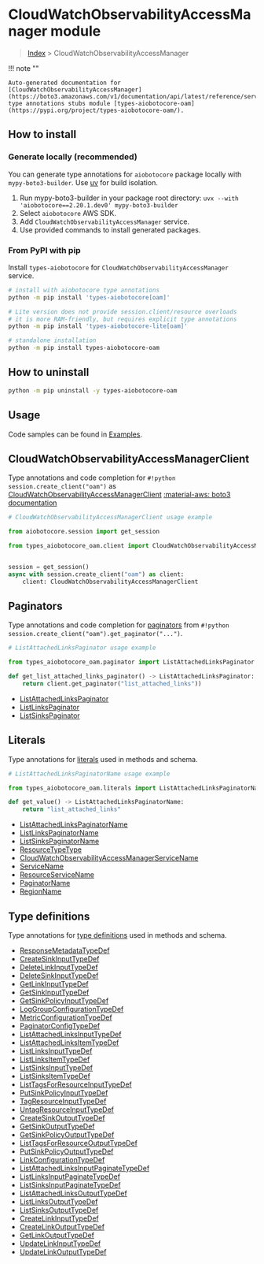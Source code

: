 # CloudWatchObservabilityAccessManager module

> [Index](../README.md) > CloudWatchObservabilityAccessManager


!!! note ""

    Auto-generated documentation for [CloudWatchObservabilityAccessManager](https://boto3.amazonaws.com/v1/documentation/api/latest/reference/services/oam.html#cloudwatchobservabilityaccessmanager)
    type annotations stubs module [types-aiobotocore-oam](https://pypi.org/project/types-aiobotocore-oam/).

## How to install

### Generate locally (recommended)

You can generate type annotations for `aiobotocore` package locally with `mypy-boto3-builder`.
Use [uv](https://docs.astral.sh/uv/getting-started/installation/) for build isolation.

1. Run mypy-boto3-builder in your package root directory: `uvx --with 'aiobotocore==2.20.1.dev0' mypy-boto3-builder`
1. Select `aiobotocore` AWS SDK.
1. Add `CloudWatchObservabilityAccessManager` service.
1. Use provided commands to install generated packages.



### From PyPI with pip

Install `types-aiobotocore` for `CloudWatchObservabilityAccessManager` service.

```bash
# install with aiobotocore type annotations
python -m pip install 'types-aiobotocore[oam]'

# Lite version does not provide session.client/resource overloads
# it is more RAM-friendly, but requires explicit type annotations
python -m pip install 'types-aiobotocore-lite[oam]'

# standalone installation
python -m pip install types-aiobotocore-oam
```



## How to uninstall

```bash
python -m pip uninstall -y types-aiobotocore-oam
```

## Usage

Code samples can be found in [Examples](./usage.md).

## CloudWatchObservabilityAccessManagerClient

Type annotations and code completion for  `#!python session.create_client("oam")` as [CloudWatchObservabilityAccessManagerClient](./client.md)
[:material-aws: boto3 documentation](https://boto3.amazonaws.com/v1/documentation/api/latest/reference/services/oam.html#CloudWatchObservabilityAccessManager.Client)

```python
# CloudWatchObservabilityAccessManagerClient usage example

from aiobotocore.session import get_session

from types_aiobotocore_oam.client import CloudWatchObservabilityAccessManagerClient


session = get_session()
async with session.create_client("oam") as client:
    client: CloudWatchObservabilityAccessManagerClient
```


## Paginators

Type annotations and code completion for
[paginators](./paginators.md)
from `#!python session.create_client("oam").get_paginator("...")`.

```python
# ListAttachedLinksPaginator usage example

from types_aiobotocore_oam.paginator import ListAttachedLinksPaginator

def get_list_attached_links_paginator() -> ListAttachedLinksPaginator:
    return client.get_paginator("list_attached_links"))
```

- [ListAttachedLinksPaginator](./paginators.md#listattachedlinkspaginator)
- [ListLinksPaginator](./paginators.md#listlinkspaginator)
- [ListSinksPaginator](./paginators.md#listsinkspaginator)








## Literals

Type annotations for [literals](./literals.md) used in methods and schema.

```python
# ListAttachedLinksPaginatorName usage example

from types_aiobotocore_oam.literals import ListAttachedLinksPaginatorName

def get_value() -> ListAttachedLinksPaginatorName:
    return "list_attached_links"
```

- [ListAttachedLinksPaginatorName](./literals.md#listattachedlinkspaginatorname)
- [ListLinksPaginatorName](./literals.md#listlinkspaginatorname)
- [ListSinksPaginatorName](./literals.md#listsinkspaginatorname)
- [ResourceTypeType](./literals.md#resourcetypetype)
- [CloudWatchObservabilityAccessManagerServiceName](./literals.md#cloudwatchobservabilityaccessmanagerservicename)
- [ServiceName](./literals.md#servicename)
- [ResourceServiceName](./literals.md#resourceservicename)
- [PaginatorName](./literals.md#paginatorname)
- [RegionName](./literals.md#regionname)




## Type definitions

Type annotations for [type definitions](./type_defs.md) used in methods and schema.

- [ResponseMetadataTypeDef](./type_defs.md#responsemetadatatypedef)
- [CreateSinkInputTypeDef](./type_defs.md#createsinkinputtypedef)
- [DeleteLinkInputTypeDef](./type_defs.md#deletelinkinputtypedef)
- [DeleteSinkInputTypeDef](./type_defs.md#deletesinkinputtypedef)
- [GetLinkInputTypeDef](./type_defs.md#getlinkinputtypedef)
- [GetSinkInputTypeDef](./type_defs.md#getsinkinputtypedef)
- [GetSinkPolicyInputTypeDef](./type_defs.md#getsinkpolicyinputtypedef)
- [LogGroupConfigurationTypeDef](./type_defs.md#loggroupconfigurationtypedef)
- [MetricConfigurationTypeDef](./type_defs.md#metricconfigurationtypedef)
- [PaginatorConfigTypeDef](./type_defs.md#paginatorconfigtypedef)
- [ListAttachedLinksInputTypeDef](./type_defs.md#listattachedlinksinputtypedef)
- [ListAttachedLinksItemTypeDef](./type_defs.md#listattachedlinksitemtypedef)
- [ListLinksInputTypeDef](./type_defs.md#listlinksinputtypedef)
- [ListLinksItemTypeDef](./type_defs.md#listlinksitemtypedef)
- [ListSinksInputTypeDef](./type_defs.md#listsinksinputtypedef)
- [ListSinksItemTypeDef](./type_defs.md#listsinksitemtypedef)
- [ListTagsForResourceInputTypeDef](./type_defs.md#listtagsforresourceinputtypedef)
- [PutSinkPolicyInputTypeDef](./type_defs.md#putsinkpolicyinputtypedef)
- [TagResourceInputTypeDef](./type_defs.md#tagresourceinputtypedef)
- [UntagResourceInputTypeDef](./type_defs.md#untagresourceinputtypedef)
- [CreateSinkOutputTypeDef](./type_defs.md#createsinkoutputtypedef)
- [GetSinkOutputTypeDef](./type_defs.md#getsinkoutputtypedef)
- [GetSinkPolicyOutputTypeDef](./type_defs.md#getsinkpolicyoutputtypedef)
- [ListTagsForResourceOutputTypeDef](./type_defs.md#listtagsforresourceoutputtypedef)
- [PutSinkPolicyOutputTypeDef](./type_defs.md#putsinkpolicyoutputtypedef)
- [LinkConfigurationTypeDef](./type_defs.md#linkconfigurationtypedef)
- [ListAttachedLinksInputPaginateTypeDef](./type_defs.md#listattachedlinksinputpaginatetypedef)
- [ListLinksInputPaginateTypeDef](./type_defs.md#listlinksinputpaginatetypedef)
- [ListSinksInputPaginateTypeDef](./type_defs.md#listsinksinputpaginatetypedef)
- [ListAttachedLinksOutputTypeDef](./type_defs.md#listattachedlinksoutputtypedef)
- [ListLinksOutputTypeDef](./type_defs.md#listlinksoutputtypedef)
- [ListSinksOutputTypeDef](./type_defs.md#listsinksoutputtypedef)
- [CreateLinkInputTypeDef](./type_defs.md#createlinkinputtypedef)
- [CreateLinkOutputTypeDef](./type_defs.md#createlinkoutputtypedef)
- [GetLinkOutputTypeDef](./type_defs.md#getlinkoutputtypedef)
- [UpdateLinkInputTypeDef](./type_defs.md#updatelinkinputtypedef)
- [UpdateLinkOutputTypeDef](./type_defs.md#updatelinkoutputtypedef)

